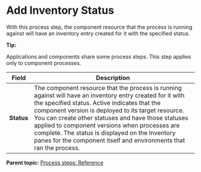 # Add Inventory Status

With this process step, the component resource that the process is running against will have an inventory entry created for it with the specified status.

**Tip:** 

Applications and components share some process steps. This step applies only to component processes.

|Field|Description|
|-----|-----------|
|**Status**|The component resource that the process is running against will have an inventory entry created for it with the specified status. Active indicates that the component version is deployed to its target resource. You can create other statuses and have those statuses applied to component versions when processes are complete. The status is displayed on the Inventory panes for the component itself and environments that ran the process.|

**Parent topic:** [Process steps: Reference](../topics/app_processSteps.md)

